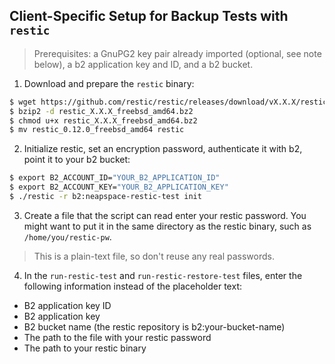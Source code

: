 ## Client-Specific Setup for Backup Tests with `restic`
>Prerequisites: a GnuPG2 key pair already imported (optional, see note below),
>a b2 application key and ID, and a b2 bucket.

1. Download and prepare the `restic` binary:
```sh
$ wget https://github.com/restic/restic/releases/download/vX.X.X/restic_X.X.X_freebsd_amd64.bz2
$ bzip2 -d restic_X.X.X_freebsd_amd64.bz2
$ chmod u+x restic_X.X.X_freebsd_amd64.bz2
$ mv restic_0.12.0_freebsd_amd64 restic
```
2. Initialize restic, set an encryption password, authenticate it with b2, point it to your b2 bucket:
```sh
$ export B2_ACCOUNT_ID="YOUR_B2_APPLICATION_ID"
$ export B2_ACCOUNT_KEY="YOUR_B2_APPLICATION_KEY"
$ ./restic -r b2:neapspace-restic-test init
```
3. Create a file that the script can read enter your restic password. You might want to put it in the same directory as the restic binary, such as `/home/you/restic-pw`.
>This is a plain-text file, so don't reuse any real passwords.

4. In the `run-restic-test` and `run-restic-restore-test` files, enter the following information instead of the placeholder text:
  * B2 application key ID
  * B2 application key
  * B2 bucket name (the restic repository is b2:your-bucket-name)
  * The path to the file with your restic password
  * The path to your restic binary
